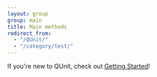 ```yaml
---
layout: group
group: main
title: Main methods
redirect_from:
  - "/QUnit/"
  - "/category/test/"
---
```


If you're new to QUnit, check out [Getting Started](../../intro.md)!

